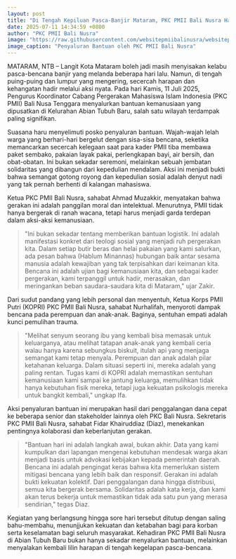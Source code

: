 ```yaml
---
layout: post
title: "Di Tengah Kepiluan Pasca-Banjir Mataram, PKC PMII Bali Nusra Hadir Membawa Asa dan Bantuan"
date: 2025-07-11 14:34:59 +0800
author: "PKC PMII Bali Nusra"
image: "https://raw.githubusercontent.com/websitepmiibalinusra/websitepmiibalinusra.github.io/main/assets/rilis/di-tengah-kepiluan-pasca-banjir-mataram-pkc-pmii-bali-nusra-hadir-membawa-asa-dan-bantuan.png"
image_caption: "Penyaluran Bantuan oleh PKC PMII Bali Nusra"
---
```


MATARAM, NTB – Langit Kota Mataram boleh jadi masih menyisakan kelabu pasca-bencana banjir yang melanda beberapa hari lalu. Namun, di tengah puing-puing dan lumpur yang mengering, secercah harapan dan kehangatan hadir melalui aksi nyata. Pada hari Kamis, 11 Juli 2025, Pengurus Koordinator Cabang Pergerakan Mahasiswa Islam Indonesia (PKC PMII) Bali Nusa Tenggara menyalurkan bantuan kemanusiaan yang dipusatkan di Kelurahan Abian Tubuh Baru, salah satu wilayah terdampak paling signifikan.

Suasana haru menyelimuti posko penyaluran bantuan. Wajah-wajah lelah warga yang berhari-hari bergelut dengan sisa-sisa bencana, seketika memancarkan secercah kelegaan saat para kader PMII tiba membawa paket sembako, pakaian layak pakai, perlengkapan bayi, air bersih, dan obat-obatan. Ini bukan sekadar seremoni, melainkan sebuah jembatan solidaritas yang dibangun dari kepedulian mendalam. Aksi ini menjadi bukti bahwa semangat gotong royong dan kepedulian sosial adalah denyut nadi yang tak pernah berhenti di kalangan mahasiswa.

Ketua PKC PMII Bali Nusra, sahabat Ahmad Muzakkir, menyatakan bahwa gerakan ini adalah panggilan moral dan intelektual. Menurutnya, PMII tidak hanya bergerak di ranah wacana, tetapi harus menjadi garda terdepan dalam aksi-aksi kemanusiaan.

> "Ini bukan sekadar tentang memberikan bantuan logistik. Ini adalah manifestasi konkret dari teologi sosial yang menjadi ruh pergerakan kita. Dalam setiap butir beras dan helai pakaian yang kami salurkan, ada pesan bahwa (Hablum Minannas) hubungan baik antar sesama manusia adalah kewajiban yang tak terpisahkan dari keimanan kita. Bencana ini adalah ujian bagi kemanusiaan kita, dan sebagai kader pergerakan, kami terpanggil untuk hadir, merasakan, dan meringankan beban saudara-saudara kita di Mataram," ujar Zakir.

Dari sudut pandang yang lebih personal dan menyentuh, Ketua Korps PMII Putri (KOPRI) PKC PMII Bali Nusra, sahabat Nurhalifah, menyoroti dampak bencana pada perempuan dan anak-anak. Baginya, sentuhan empati adalah kunci pemulihan trauma.

> "Melihat senyum seorang ibu yang kembali bisa memasak untuk keluarganya, atau melihat tatapan anak-anak yang kembali ceria walau hanya karena sebungkus biskuit, itulah api yang menjaga semangat kami tetap menyala. Perempuan dan anak adalah pilar ketahanan keluarga. Dalam situasi seperti ini, mereka adalah yang paling rentan. Tugas kami di KOPRI adalah memastikan sentuhan kemanusiaan kami sampai ke jantung keluarga, memulihkan tidak hanya kebutuhan fisik mereka, tetapi juga kekuatan psikologis mereka untuk bangkit kembali," ungkap Ifa.

Aksi penyaluran bantuan ini merupakan hasil dari penggalangan dana cepat ke beberapa senior dan stakeholder lainnya oleh PKC Bali Nusra. Sekretaris PKC PMII Bali Nusra, sahabat Fidar Khairuddiaz (Diaz), menekankan pentingnya kolaborasi dan keberlanjutan gerakan.

> "Bantuan hari ini adalah langkah awal, bukan akhir. Data yang kami kumpulkan dari lapangan mengenai kebutuhan mendesak warga akan menjadi basis untuk advokasi kebijakan kepada pemerintah daerah. Bencana ini adalah pengingat keras bahwa kita memerlukan sistem mitigasi bencana yang lebih baik dan responsif. Gerakan ini adalah bukti kekuatan kolektif. Dari penggalangan dana hingga distribusi, semua kita bergerak bersama. Solidaritas adalah kata kerja, dan kami akan terus bekerja untuk memastikan tidak ada satu pun yang merasa sendirian," tegas Diaz.

Kegiatan yang berlangsung hingga sore hari tersebut ditutup dengan saling bahu-membahu, menunjjukan kekuatan dan ketabahan bagi para korban serta keselamatan bagi seluruh masyarakat. Kehadiran PKC PMII Bali Nusra di Abian Tubuh Baru bukan hanya sekadar menyalurkan bantuan, melainkan menyalakan kembali lilin harapan di tengah kegelapan pasca-bencana.